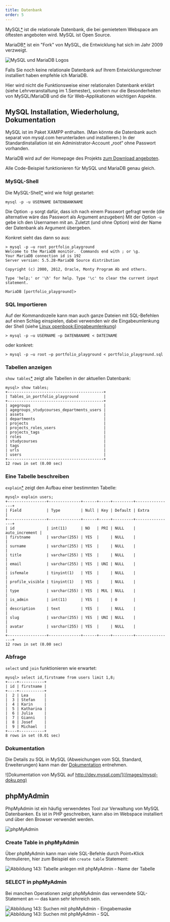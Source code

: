 ```yaml
---
title: Datenbank
order: 5
---
```


MySQL[*](http://www.mysql.com/) ist die relationale Datenbank, die bei
gemietetem Webspace am öftesten angeboten wird. MySQL ist Open Source.

MariaDB[*](https://mariadb.org/) ist ein "Fork" von MySQL, die Entwicklung hat
sich im Jahr 2009 verzweigt. 

![MySQL und MariaDB Logos](/images/mysql-und-mariadb-logo.png)

Falls Sie noch keine relationale Datenbank auf Ihrem Entwicklungsrechner
installiert haben empfehle ich MariaDB.

Hier wird nicht die Funktionsweise einer relationalen Datenbank erklärt (siehe
Lehrveranstaltung im 1.Semester), sondern nur die Besonderheiten von
MySQL/MariaDB und die für Web-Applikationen wichtigen Aspekte.

MySQL Installation, Wiederholung, Dokumentation
------------------------------------------------
MySQL ist im Paket XAMPP enthalten. (Man könnte die Datenbank auch separat von mysql.com herunterladen und installieren.) In der Standardinstallation ist ein Administrator-Account „root“ ohne Passwort vorhanden. 

MariaDB wird auf der Homepage des Projekts [zum Download
angeboten](https://downloads.mariadb.org/).

Alle Code-Beispiel funktionieren für MySQL und MariaDB genau gleich.

### MySQL-Shell

Die MySQL-Shell[*](http://dev.mysql.com/doc/refman/5.6/en/mysql.html) wird wie folgt gestartet:

    mysql -p -u USERNAME DATENBANKNAME

Die Option `-p` sorgt dafür, dass ich nach einem Passwort gefragt werde (die
alternative wäre das Passwort als Argument anzugeben)
Mit der Option `-u` gebe ich den Usernamen mit an.
Zuletzt (und ohne Option) wird der Name der Datenbank als Argument übergeben.

Konkret sieht das dann so aus:

    > mysql -p –u root portfolio_playground
    Welcome to the MariaDB monitor.  Commands end with ; or \g.
    Your MariaDB connection id is 192
    Server version: 5.5.28-MariaDB Source distribution

    Copyright (c) 2000, 2012, Oracle, Monty Program Ab and others.

    Type 'help;' or '\h' for help. Type '\c' to clear the current input statement.

    MariaDB [portfolio_playground]>

### SQL Importieren

Auf der Kommandozeile kann man auch ganze Dateien mit SQL-Befehlen auf einen Schlag einspielen,
dabei verwenden wir die Eingabeumlenkung der Shell (siehe [Linux openbook:Eingabeumlenkung](http://openbook.galileocomputing.de/ubuntu_1104/linux_07_008.htm#mjc7a653a8681ed7268edaff751d10f51f))

    > mysql -p –u USERNAME –p DATENBANAME < DATEINAME

oder konkret:

    > mysql -p –u root –p portfolio_playground < portfolio_playground.sql

### Tabellen anzeigen

`show tables`[*](http://dev.mysql.com/doc/refman/5.6/en/show-tables.html) zeigt alle Tabellen in der aktuellen Datenbank:

    mysql> show tables;
    +------------------------------------------+
    | Tables_in_portfolio_playground           |
    +------------------------------------------+
    | agegroups                                | 
    | agegroups_studycourses_departments_users | 
    | assets                                   | 
    | departments                              | 
    | projects                                 | 
    | projects_roles_users                     | 
    | projects_tags                            | 
    | roles                                    | 
    | studycourses                             | 
    | tags                                     | 
    | urls                                     | 
    | users                                    | 
    +------------------------------------------+
    12 rows in set (0.00 sec)

### Eine Tabelle beschreiben

`explain`[*](http://dev.mysql.com/doc/refman/5.6/en/explain.html) zeigt den Aufbau einer bestimmten Tabelle:

    mysql> explain users;
    +-----------------+--------------+------+-----+---------+----------------+
    | Field           | Type         | Null | Key | Default | Extra          |
    +-----------------+--------------+------+-----+---------+----------------+
    | id              | int(11)      | NO   | PRI | NULL    | auto_increment | 
    | firstname       | varchar(255) | YES  |     | NULL    |                | 
    | surname         | varchar(255) | YES  |     | NULL    |                | 
    | title           | varchar(255) | YES  |     | NULL    |                | 
    | email           | varchar(255) | YES  | UNI | NULL    |                | 
    | isfemale        | tinyint(1)   | YES  |     | NULL    |                | 
    | profile_visible | tinyint(1)   | YES  |     | NULL    |                | 
    | type            | varchar(255) | YES  | MUL | NULL    |                | 
    | is_admin        | int(11)      | YES  |     | 0       |                | 
    | description     | text         | YES  |     | NULL    |                | 
    | slug            | varchar(255) | YES  | UNI | NULL    |                | 
    | avatar          | varchar(255) | YES  |     | NULL    |                | 
    +-----------------+--------------+------+-----+---------+----------------+
    12 rows in set (0.00 sec)

### Abfrage

`select` und `join` funktionieren wie erwartet:

    mysql> select id,firstname from users limit 1,8;
    +----+-----------+
    | id | firstname |
    +----+-----------+
    |  2 | Lea       | 
    |  3 | Stefan    | 
    |  4 | Karin     | 
    |  5 | Katharina | 
    |  6 | Julia     | 
    |  7 | Gianni    | 
    |  8 | Josef     | 
    |  9 | Michael   | 
    +----+-----------+
    8 rows in set (0.01 sec)

### Dokumentation

Die Details zu SQL in MySQL (Abweichungen vom SQL Standard, Erweiterungen) kann man der [Dokumentation](http://dev.mysql.com/doc/refman/5.6/en/index.html) entnehmen.

![Dokumentation von MySQL auf http://dev.mysql.com/](/images/mysql-doku.png)

phpMyAdmin
---------

PhpMyAdmin ist ein häufig verwendetes Tool zur Verwaltung von MySQL Datenbanken.
Es ist in PHP geschreiben, kann also im Webspace installiert und über
den Browser verwendet werden.  

![phpMyAdmin](/images/phpmyadmin.png)

### Create Table in phpMyAdmin

Über phpMyAdmin kann man viele SQL-Befehle durch Point+Klick formulieren,
hier zum Beispiel ein `create table` Statement:

![Abbildung 143: Tabelle anlegen mit phpMyAdmin - Name der Tabelle](/images/phpmyadmin-create-table.png)


### SELECT in phpMyAdmin

Bei manchen Operationen zeigt phpMyAdmin das verwendete SQL-Statement an — das kann sehr lehrreich sein.

![Abbildung 143: Suchen mit  phpMyAdmin - Eingabemaske](/images/phpmyadmin-search.png)
![Abbildung 143: Suchen mit  phpMyAdmin - SQL](/images/phpmyadmin-search-sql.png)

